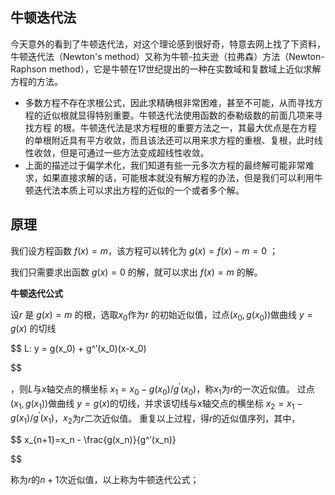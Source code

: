 ## 牛顿迭代法

今天意外的看到了牛顿迭代法，对这个理论感到很好奇，特意去网上找了下资料，牛顿迭代法（Newton's method）又称为牛顿-拉夫逊（拉弗森）方法（Newton-Raphson method），它是牛顿在17世纪提出的一种在实数域和复数域上近似求解方程的方法。

- 多数方程不存在求根公式，因此求精确根非常困难，甚至不可能，从而寻找方程的近似根就显得特别重要。牛顿迭代法使用函数的泰勒级数的前面几项来寻找方程 的根。牛顿迭代法是求方程根的重要方法之一，其最大优点是在方程 的单根附近具有平方收敛，而且该法还可以用来求方程的重根、复根，此时线性收敛，但是可通过一些方法变成超线性收敛。
- 上面的描述过于偏学术化，我们知道有些一元多次方程的最终解可能非常难求，如果直接求解的话，可能根本就没有解方程的办法，但是我们可以利用牛顿迭代法本质上可以求出方程的近似的一个或者多个解。

## 原理

我们设方程函数 $f(x) = m$，该方程可以转化为 $g(x) = f(x) - m = 0$ ；

我们只需要求出函数 $g(x) = 0$ 的解，就可以求出 $f(x) = m$ 的解。

**牛顿迭代公式**

设$r$ 是 $g(x) = m$ 的根，选取$x_0$作为$r$ 的初始近似值，过点$(x_0,g(x_0))$做曲线 $y = g(x)$ 的切线

$$
L: y = g(x_0) + g^′(x_0)(x-x_0)

$$

，则$L$与$x$轴交点的横坐标 $x_1 = x_0 - g(x_0)/g^′(x_0)$，称$x_1$为$r$的一次近似值。
过点$(x_1, g(x_1))$做曲线 $y= g(x)$的切线，并求该切线与x轴交点的横坐标 $x_2 = x_1 - g(x_1)/g^′(x_1)$，$x_2$为$r$二次近似值。
重复以上过程，得$r$的近似值序列，其中，

$$
x_{n+1}=x_n - \frac{g(x_n)}{g^′(x_n)}

$$

称为$r$的$n + 1$次近似值，以上称为牛顿迭代公式；
